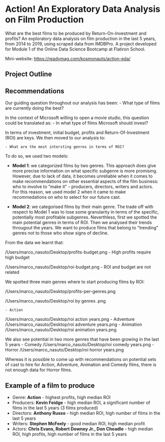 # Action! An Exploratory Data Analysis on Film Production

What are the best films to be produced by Return-On-Investment and profits? An exploratory data analysis on film production in the last 5 years, from 2014 to 2019, using scraped data from IMDBPro. A project developed for Module 1 of the Online Data Science Bootcamp at Flatiron School.

Mini-website: https://readymag.com/kosmonauts/action-eda/

## Project Outline


## Recommendations
Our guiding question throughout our analysis has been:
    - What type of films are currently doing the best?

In the context of Microsoft willing to open a movie studio, this question could be translated as:
    - In what type of films Microsoft should invest?

In terms of investment, initial budget, profits and Return-Of-Investment (ROI) are keys. 
We then moved to our analysis to:

    - What are the most intersting genres in terms of ROI?

To do so, we used two models:
- **Model 1**: we  categorized films by two genres. This approach does give more precise information on what specific subgenre is more promising. However, due to lack of data, it becomes unreliable when it comes to make recommendations on other essential aspects of the film business: who to involve to "make it" - producers, directors, writers and actors. For this reason, we used model 2 when it came to make recommedations on who to select for our future cast.

- **Model 2**: we categorised films by their main genre. The trade off with respect to Model 1 was to lose some granularity in terms of the specific, potentially most profitable subgenres. Neverthless, first we spotted the main potential genres in terms of ROI. Then we analysed their trends througout the years. We want to produce films that belong to "trending" genres not to those who show signs of decline. 


From the data we learnt that:

/Users/marco_nasuto/Desktop/profits-budget.png
    - High profits require high budget

/Users/marco_nasuto/Desktop/roi-budget.png
    - ROI and budget are not related

We spotted three main genres where to start producing films by ROI: 

/Users/marco_nasuto/Desktop/profits-per-genres.png

/Users/marco_nasuto/Desktop/roi by genres .png

    - Action
/Users/marco_nasuto/Desktop/roi action years.png
    - Adventure
/Users/marco_nasuto/Desktop/roi adventure years.png
    - Animation
/Users/marco_nasuto/Desktop/roi animation years.png

  We also see potential in two more genres that have been growing in the last 5 years
    - Comedy
/Users/marco_nasuto/Desktop/roi comedy years.png
    - Horror
/Users/marco_nasuto/Desktop/roi horror years.png

Whereas it is possible to come up with recommendations on potential sets of cast to hire for Action, Adventure, Animation and Comedy films, there is not enough data for Horror films.

## Example of  a film to produce

- Genre: **Action** - highest profits, high median ROI
- Producers: **Kevin Feidge** - high median ROI, a significant number of films in the last 5 years (3 films produced)
- Directors: **Anthony Russo** - high median ROI, high number of films in the last 5 years
- Writers: **Stephen McFeely** - good median ROI, high median profit
- Actors: **Chris Evans, Robert Downey Jr., Don Cheadle** - high median ROI, high profits, high number of films in the last 5 years